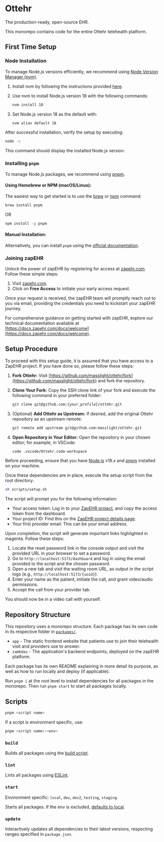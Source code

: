 # Ottehr

The production-ready, open-source EHR.

This monorepo contains code for the entire Ottehr telehealth platform.

## First Time Setup

### Node Installation

To manage Node.js versions efficiently, we recommend using [Node Version Manager (nvm)](https://github.com/nvm-sh/nvm#installing-and-updating).

1. Install nvm by following the instructions provided [here](https://github.com/nvm-sh/nvm#installing-and-updating).

2. Use nvm to install Node.js version 18 with the following commands:

    ```bash
    nvm install 18
    ```

3. Set Node.js version 18 as the default with:

    ```bash
    nvm alias default 18
    ```

After successful installation, verify the setup by executing:

```bash
node -v
```

This command should display the installed Node.js version.

### Installing `pnpm`

To manage Node.js packages, we recommend using [pnpm](https://pnpm.io/).

#### Using Homebrew or NPM (macOS/Linux):

The easiest way to get started is to use the [brew](https://brew.sh/) or [npm](https://www.npmjs.com/) command:
```bash
brew install pnpm
```
OR
```bash
npm install -g pnpm
```

#### Manual Installation:

Alternatively, you can install `pnpm` using the [official documentation](https://pnpm.io/installation).

### Joining zapEHR

Unlock the power of zapEHR by registering for access at [zapehr.com](https://zapehr.com). Follow these simple steps:

1. Visit [zapehr.com](https://zapehr.com).
2. Click on **Free Access** to initiate your early access request.

Once your request is received, the zapEHR team will promptly reach out to you via email, providing the credentials you need to kickstart your zapEHR journey.

For comprehensive guidance on getting started with zapEHR, explore our technical documentation available at [https://docs.zapehr.com/docs/welcome](https://docs.zapehr.com/docs/welcome).

## Setup Procedure

To proceed with this setup guide, it is assumed that you have access to a ZapEHR project. If you have done so, please follow these steps:

1. **Fork Ottehr:**
   Visit [https://github.com/masslight/ottehr/fork](https://github.com/masslight/ottehr/fork) and fork the repository.

2. **Clone Your Fork:**
   Copy the SSH clone link of your fork and execute the following command in your preferred folder:
   ```bash
   git clone git@github.com:{your_profile}/ottehr.git
   ```

3. (Optional) **Add Ottehr as Upstream:**
   If desired, add the original Ottehr repository as an upstream remote:
   ```bash
   git remote add upstream git@github.com:masslight/ottehr.git
   ```

4. **Open Repository in Your Editor:**
   Open the repository in your chosen editor; for example, in VSCode:
   ```bash
   code .vscode/Ottehr.code-workspace
   ```

Before proceeding, ensure that you have [Node.js](#node) v18.x and [pnpm](#installing-pnpm) installed on your machine.

Once these dependencies are in place, execute the setup script from the root directory:

```bash
sh scripts/setup.sh
```

The script will prompt you for the following information:

- Your access token: Log in to your [ZapEHR project](https://console.zapehr.com), and copy the access token from the dashboard.
- Your project ID: Find this on the [ZapEHR project details page](https://console.zapehr.com/project).
- Your first provider email: This can be your email address.

Upon completion, the script will generate important links highlighted in magenta. Follow these steps:

1. Locate the reset password link in the console output and visit the provided URL in your browser to set a password.
2. Go to `http://localhost:5173/dashboard` and log in using the email provided to the script and the chosen password.
3. Open a new tab and visit the waiting room URL, as output in the script logs (e.g., `http://localhost:5173/{uuid}`).
4. Enter your name as the patient, initiate the call, and grant video/audio permissions.
5. Accept the call from your provider tab.

You should now be in a video call with yourself.

## Repository Structure

This repository uses a monorepo structure. Each package has its own code in its respective folder in [`packages/`](./packages/).

- `app` - The static frontend website that patients use to join their telehealth visit and providers use to answer.
- `zambdas` - The application's backend endpoints, deployed on the zapEHR platform.

Each package has its own README explaining in more detail its purpose, as well as how to run locally and deploy (if applicable).

Run `pnpm i` at the root level to install dependencies for all packages in the monorepo. Then run `pnpm start` to start all packages locally.

## Scripts

```sh
pnpm <script name>
```

If a script is environment specific, use:

```sh
pnpm <script name>:<env>
```

### `build`

Builds all packages using the [build script](./scripts/build.sh).

### `lint`

Lints all packages using [ESLint](https://eslint.org/).

### `start`

Environment specific: `local`, `dev`, `dev2`, `testing`, `staging`.

Starts all packages. If the env is excluded, [defaults to local](#getting-started).

### `update`

Interactively updates all dependencies to their latest versions, respecting ranges specified in `package.json`.

